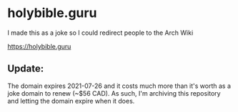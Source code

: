 # holybible.guru

I made this as a joke so I could redirect people to the Arch Wiki

https://holybible.guru

## Update:

The domain expires 2021-07-26 and it costs much more than it's worth as a joke domain to renew (~$56 CAD). As such, I'm archiving this repository and letting the domain expire when it does.
